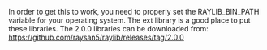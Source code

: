 In order to get this to work, you need to properly set the RAYLIB\_BIN\_PATH variable for your operating system.  The ext library is a good place to put these libraries.  The 2.0.0 libraries can be downloaded from:
https://github.com/raysan5/raylib/releases/tag/2.0.0
